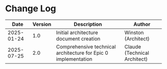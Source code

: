 # Change Log

| Date       | Version | Description                                                    | Author                       |
| ---------- | ------- | -------------------------------------------------------------- | ---------------------------- |
| 2025-01-24 | 1.0     | Initial architecture document creation                         | Winston (Architect)          |
| 2025-07-25 | 2.0     | Comprehensive technical architecture for Epic 0 implementation | Claude (Technical Architect) |
